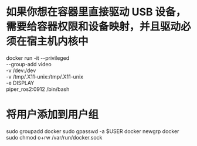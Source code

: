 # 如果你想在容器里直接驱动 USB 设备，需要给容器权限和设备映射，并且驱动必须在宿主机内核中
docker run -it --privileged \
  --group-add video \
  -v /dev:/dev \
  -v /tmp/.X11-unix:/tmp/.X11-unix \
  -e DISPLAY \
  piper_ros2:0912 /bin/bash

# 将用户添加到用户组
sudo groupadd docker
sudo gpasswd -a $USER docker
newgrp docker
sudo chmod o+rw /var/run/docker.sock
